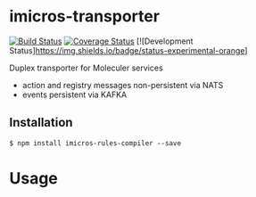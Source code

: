 # imicros-transporter
[![Build Status](https://travis-ci.org/al66/imicros-rules-compiler.svg?branch=master)](https://travis-ci.org/al66/imicros-rules-compiler)
[![Coverage Status](https://coveralls.io/repos/github/al66/imicros-rules-compiler/badge.svg?branch=master)](https://coveralls.io/github/al66/imicros-rules-compiler?branch=master)
[![Development Status]https://img.shields.io/badge/status-experimental-orange]

Duplex transporter for Moleculer services
- action and registry messages non-persistent via NATS
- events persistent via KAFKA

## Installation
```
$ npm install imicros-rules-compiler --save
```

# Usage

